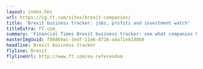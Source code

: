 ```yaml
---
layout: index.hbs
url: https://ig.ft.com/sites/brexit-companies/
title: 'Brexit business tracker: jobs, profits and investment watch'
titleExtra: FT.com
summary: 'Financial Times Brexit business tracker: see what companies have been affected so far'
masterImgUuid: f90869ac-3edf-11e6-8716-a4a71e8140b0
headline: Brexit business tracker
flyline: Brexit
flylineUrl: http://www.ft.com/eu-referendum
---
```

